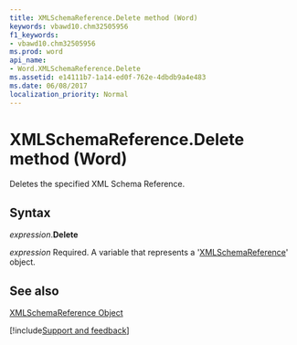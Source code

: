 ```yaml
---
title: XMLSchemaReference.Delete method (Word)
keywords: vbawd10.chm32505956
f1_keywords:
- vbawd10.chm32505956
ms.prod: word
api_name:
- Word.XMLSchemaReference.Delete
ms.assetid: e14111b7-1a14-ed0f-762e-4dbdb9a4e483
ms.date: 06/08/2017
localization_priority: Normal
---
```



# XMLSchemaReference.Delete method (Word)

Deletes the specified XML Schema Reference.


## Syntax

_expression_.**Delete**

_expression_ Required. A variable that represents a '[XMLSchemaReference](Word.XMLSchemaReference.md)' object.


## See also


[XMLSchemaReference Object](Word.XMLSchemaReference.md)

[!include[Support and feedback](~/includes/feedback-boilerplate.md)]